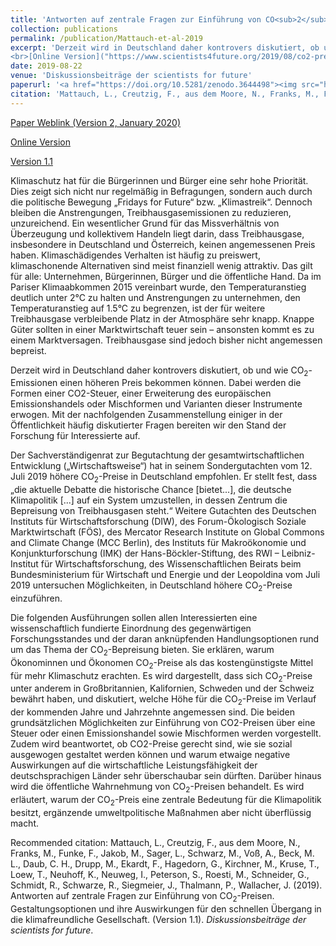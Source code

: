 ```yaml
---
title: 'Antworten auf zentrale Fragen zur Einführung von CO<sub>2</sub>-Preisen. Gestaltungsoptionen und ihre Auswirkungen für den schnellen Übergang in die klimafreundliche Gesellschaft'
collection: publications
permalink: /publication/Mattauch-et-al-2019
excerpt: 'Derzeit wird in Deutschland daher kontrovers diskutiert, ob und wie CO2-Emissionen einen höheren Preis bekommen können. Dabei werden die Formen einer CO2-Steuer, einer Erweiterung des europäischen Emissionshandels oder Mischformen und Varianten dieser Instrumente erwogen.  Mit der nachfolgenden Zusammenstellung einiger in der Öffentlichkeit häufig diskutierter Fragen bereiten wir den Stand der Forschung für Interessierte auf.<br>
<br>[Online Version]("https://www.scientists4future.org/2019/08/co2-preis-klimafreundliche-gesellschaft/")<br>'
date: 2019-08-22
venue: 'Diskussionsbeiträge der scientists for future'
paperurl: '<a href="https://doi.org/10.5281/zenodo.3644498"><img src="https://zenodo.org/badge/DOI/10.5281/zenodo.3644498.svg" alt="DOI"></a>'
citation: 'Mattauch, L., Creutzig, F., aus dem Moore, N., Franks, M., Funke, F., Jakob, M., Sager, L., Schwarz, M., Voß, A., Beck, M. L., Daub, C. H., Drupp, M., Ekardt, F., Hagedorn, G., Kirchner, M., Kruse, T., Loew, T., Neuhoff, K., Neuweg, I., Peterson, S., Roesti, M., Schneider, G., Schmidt, R., Schwarze, R., Siegmeier, J., Thalmann, P., Wallacher, J. (2019). Antworten auf zentrale Fragen zur Einführung von CO<sub>2</sub>-Preisen. Gestaltungsoptionen und ihre Auswirkungen für den schnellen Übergang in die klimafreundliche Gesellschaft. (Version 2). <i>Diskussionsbeiträge der scientists for future</i>.'
---
```



[Paper Weblink (Version 2, January 2020)](http://doi.org/10.5281/zenodo.3371150)

[Online Version](https://www.scientists4future.org/2019/08/co2-preis-klimafreundliche-gesellschaft/)

[Version 1.1](https://zenodo.org/record/3371150#.XxroYJ4zaTE)

Klimaschutz hat für die Bürgerinnen und Bürger eine sehr hohe Priorität. Dies zeigt sich nicht nur regelmäßig in Befragungen, sondern auch durch die politische Bewegung „Fridays for Future“ bzw.  „Klimastreik“. Dennoch bleiben die Anstrengungen, Treibhausgasemissionen zu reduzieren, unzureichend. Ein wesentlicher Grund für das Missverhältnis von Überzeugung und kollektivem Handeln liegt darin, dass Treibhausgase, insbesondere in Deutschland und Österreich, keinen angemessenen Preis haben. Klimaschädigendes Verhalten ist häufig zu preiswert, klimaschonende Alternativen sind meist finanziell wenig attraktiv. Das gilt für alle: Unternehmen, Bürgerinnen, Bürger und die öffentliche Hand. Da im Pariser Klimaabkommen 2015 vereinbart wurde, den Temperaturanstieg deutlich unter 2°C zu halten und Anstrengungen zu unternehmen, den Temperaturanstieg auf 1.5°C zu begrenzen, ist der für weitere Treibhausgase verbleibende Platz in der Atmosphäre sehr knapp. Knappe Güter sollten in einer Marktwirtschaft teuer sein – ansonsten kommt es zu einem Marktversagen. Treibhausgase sind jedoch bisher nicht angemessen bepreist.

Derzeit wird in Deutschland daher kontrovers diskutiert, ob und wie CO<sub>2</sub>-Emissionen einen höheren Preis bekommen können. Dabei werden die Formen einer CO2-Steuer, einer Erweiterung des europäischen Emissionshandels oder Mischformen und Varianten dieser Instrumente erwogen.  Mit der nachfolgenden Zusammenstellung einiger in der Öffentlichkeit häufig diskutierter Fragen bereiten wir den Stand der Forschung für Interessierte auf.

Der Sachverständigenrat zur Begutachtung der gesamtwirtschaftlichen Entwicklung („Wirtschaftsweise“) hat in seinem Sondergutachten vom 12. Juli 2019 höhere CO<sub>2</sub>-Preise in Deutschland empfohlen. Er stellt fest, dass „die aktuelle Debatte die historische Chance [bietet...], die deutsche Klimapolitik [...] auf ein System umzustellen, in dessen Zentrum die Bepreisung von Treibhausgasen steht.“ Weitere Gutachten des Deutschen Instituts für Wirtschaftsforschung (DIW), des Forum-Ökologisch Soziale Marktwirtschaft (FÖS), des Mercator Research Institute on Global Commons and Climate Change (MCC Berlin), des Instituts für Makroökonomie und Konjunkturforschung (IMK) der Hans-Böckler-Stiftung, des RWI – Leibniz-Institut für Wirtschaftsforschung, des Wissenschaftlichen Beirats beim Bundesministerium für Wirtschaft und Energie und der Leopoldina vom Juli 2019 untersuchen Möglichkeiten, in Deutschland höhere CO<sub>2</sub>-Preise einzuführen.

Die folgenden Ausführungen sollen allen Interessierten eine wissenschaftlich fundierte Einordnung des gegenwärtigen Forschungsstandes und der daran anknüpfenden Handlungsoptionen rund um das Thema der CO<sub>2</sub>-Bepreisung bieten. Sie erklären, warum Ökonominnen und Ökonomen CO<sub>2</sub>-Preise als das kostengünstigste Mittel für mehr Klimaschutz erachten. Es wird dargestellt, dass sich CO<sub>2</sub>-Preise unter anderem in Großbritannien, Kalifornien, Schweden und der Schweiz bewährt haben, und diskutiert, welche Höhe für die CO<sub>2</sub>-Preise im Verlauf der kommenden Jahre und Jahrzehnte angemessen sind. Die beiden grundsätzlichen Möglichkeiten zur Einführung von CO2-Preisen über eine Steuer oder einen Emissionshandel sowie Mischformen werden vorgestellt. Zudem wird beantwortet, ob CO2-Preise gerecht sind, wie sie sozial ausgewogen gestaltet werden können und warum etwaige negative Auswirkungen auf die wirtschaftliche Leistungsfähigkeit der deutschsprachigen Länder sehr überschaubar sein dürften. Darüber hinaus wird die öffentliche Wahrnehmung von CO<sub>2</sub>-Preisen behandelt. Es wird erläutert, warum der CO<sub>2</sub>-Preis eine zentrale Bedeutung für die Klimapolitik besitzt, ergänzende umweltpolitische Maßnahmen aber nicht überflüssig macht.

Recommended citation: Mattauch, L., Creutzig, F., aus dem Moore, N., Franks, M., Funke, F., Jakob, M., Sager, L., Schwarz, M., Voß, A., Beck, M. L., Daub, C. H., Drupp, M., Ekardt, F., Hagedorn, G., Kirchner, M., Kruse, T., Loew, T., Neuhoff, K., Neuweg, I., Peterson, S., Roesti, M., Schneider, G., Schmidt, R., Schwarze, R., Siegmeier, J., Thalmann, P., Wallacher, J. (2019). Antworten auf zentrale Fragen zur Einführung von CO<sub>2</sub>-Preisen. Gestaltungsoptionen und ihre Auswirkungen für den schnellen Übergang in die klimafreundliche Gesellschaft. (Version 1.1). <i>Diskussionsbeiträge der scientists for future</i>.
